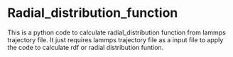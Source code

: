 # Radial_distribution_function
This is a python code to calculate radial_distribution function from lammps trajectory file.
It just requires lammps trajectory file as a input file to apply the code to calculate rdf or radial distribution funtion.
